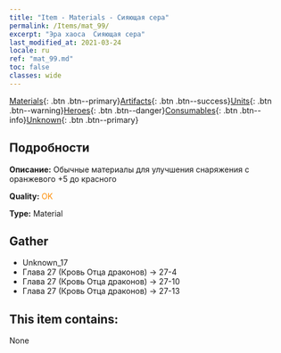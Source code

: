 ```yaml
---
title: "Item - Materials - Сияющая сера"
permalink: /Items/mat_99/
excerpt: "Эра хаоса  Сияющая сера"
last_modified_at: 2021-03-24
locale: ru
ref: "mat_99.md"
toc: false
classes: wide
---
```

 [Materials](/ru/Items/){: .btn .btn--primary}[Artifacts](/ru/Items/Artifacts/){: .btn .btn--success}[Units](/ru/Items/Units/){: .btn .btn--warning}[Heroes](/ru/Items/Heroes/){: .btn .btn--danger}[Consumables](/ru/Items/Consumables/){: .btn .btn--info}[Unknown](/ru/Items/Unknown/){: .btn .btn--primary}

## Подробности
 **Описание:** Обычные материалы для улучшения снаряжения c оранжевого +5 до красного

 **Quality:** <span style="color: #FF8C00">OK</span>

 **Type:** Material

## Gather

*    Unknown_17 
*    Глава 27 (Кровь Отца драконов) -> 27-4 
*    Глава 27 (Кровь Отца драконов) -> 27-10 
*    Глава 27 (Кровь Отца драконов) -> 27-13 

## This item contains:

  None

